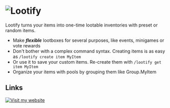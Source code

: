 ![Lootify](https://teddify.de/i/Lootify.png)
=========

Lootify turns your items into one-time lootable inventories with preset or random items.

* Make ***flexible*** lootboxes for several purposes, like events, minigames or vote rewards
* Don't bother with a complex command syntax. Creating items is as easy as `/lootify create item MyItem`
* Or use it to save your custom items. Re-create them with `/lootify get item MyItem`
* Organize your items with pools by grouping them like Group.MyItem

Links
-----

[![Visit my website](https://teddify.de/assets/img/teddify.png)](https://teddify.de)
